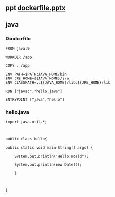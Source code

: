 ## ppt [dockerfile.pptx](https://github.com/s108000389/109-2--/files/6217626/dockerfile.pptx)

## java
### Dockerfile
```
FROM java:9

WORKDIR /app

COPY . /app

ENV PATH=$PATH:JAVA_HOME/bin
ENV JRE_HOME=${JAVA_HOME}/jre
ENV CLASSPATH=.:${JAVA_HOME}/lib:${JRE_HOME}/lib

RUN ["javac","hello.java"]

ENTRYPOINT ["java","hello"]
```
### hello.java
```
import java.util.*;

 

public class hello{ 

public static void main(String[] args) { 

	System.out.println("Hello World");

	System.out.println(new Date());

	}



}
```
